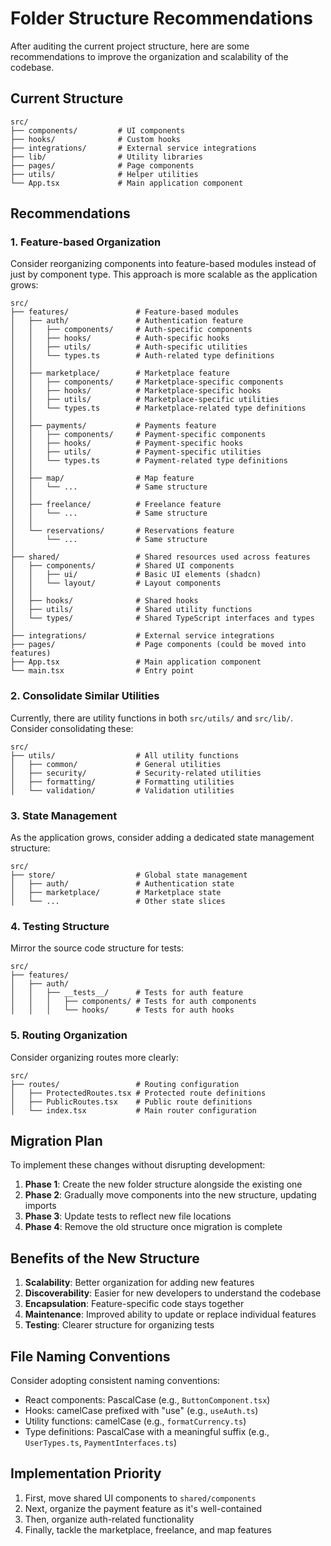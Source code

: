 
# Folder Structure Recommendations

After auditing the current project structure, here are some recommendations to improve the organization and scalability of the codebase.

## Current Structure

```
src/
├── components/         # UI components
├── hooks/              # Custom hooks
├── integrations/       # External service integrations
├── lib/                # Utility libraries
├── pages/              # Page components
├── utils/              # Helper utilities
└── App.tsx             # Main application component
```

## Recommendations

### 1. Feature-based Organization

Consider reorganizing components into feature-based modules instead of just by component type. This approach is more scalable as the application grows:

```
src/
├── features/               # Feature-based modules
│   ├── auth/               # Authentication feature
│   │   ├── components/     # Auth-specific components
│   │   ├── hooks/          # Auth-specific hooks
│   │   ├── utils/          # Auth-specific utilities
│   │   └── types.ts        # Auth-related type definitions
│   │
│   ├── marketplace/        # Marketplace feature
│   │   ├── components/     # Marketplace-specific components
│   │   ├── hooks/          # Marketplace-specific hooks
│   │   ├── utils/          # Marketplace-specific utilities
│   │   └── types.ts        # Marketplace-related type definitions
│   │
│   ├── payments/           # Payments feature
│   │   ├── components/     # Payment-specific components
│   │   ├── hooks/          # Payment-specific hooks
│   │   ├── utils/          # Payment-specific utilities
│   │   └── types.ts        # Payment-related type definitions
│   │
│   ├── map/                # Map feature
│   │   └── ...             # Same structure
│   │
│   ├── freelance/          # Freelance feature
│   │   └── ...             # Same structure
│   │
│   └── reservations/       # Reservations feature
│       └── ...             # Same structure
│
├── shared/                 # Shared resources used across features
│   ├── components/         # Shared UI components
│   │   ├── ui/             # Basic UI elements (shadcn)
│   │   └── layout/         # Layout components
│   │
│   ├── hooks/              # Shared hooks
│   ├── utils/              # Shared utility functions
│   └── types/              # Shared TypeScript interfaces and types
│
├── integrations/           # External service integrations
├── pages/                  # Page components (could be moved into features)
├── App.tsx                 # Main application component
└── main.tsx                # Entry point
```

### 2. Consolidate Similar Utilities

Currently, there are utility functions in both `src/utils/` and `src/lib/`. Consider consolidating these:

```
src/
├── utils/                  # All utility functions
│   ├── common/             # General utilities
│   ├── security/           # Security-related utilities
│   ├── formatting/         # Formatting utilities
│   └── validation/         # Validation utilities
```

### 3. State Management

As the application grows, consider adding a dedicated state management structure:

```
src/
├── store/                  # Global state management
│   ├── auth/               # Authentication state
│   ├── marketplace/        # Marketplace state
│   └── ...                 # Other state slices
```

### 4. Testing Structure

Mirror the source code structure for tests:

```
src/
├── features/
│   ├── auth/
│   │   ├── __tests__/      # Tests for auth feature
│   │   │   ├── components/ # Tests for auth components
│   │   │   └── hooks/      # Tests for auth hooks
```

### 5. Routing Organization

Consider organizing routes more clearly:

```
src/
├── routes/                 # Routing configuration
│   ├── ProtectedRoutes.tsx # Protected route definitions
│   ├── PublicRoutes.tsx    # Public route definitions
│   └── index.tsx           # Main router configuration
```

## Migration Plan

To implement these changes without disrupting development:

1. **Phase 1**: Create the new folder structure alongside the existing one
2. **Phase 2**: Gradually move components into the new structure, updating imports
3. **Phase 3**: Update tests to reflect new file locations
4. **Phase 4**: Remove the old structure once migration is complete

## Benefits of the New Structure

1. **Scalability**: Better organization for adding new features
2. **Discoverability**: Easier for new developers to understand the codebase
3. **Encapsulation**: Feature-specific code stays together
4. **Maintenance**: Improved ability to update or replace individual features
5. **Testing**: Clearer structure for organizing tests

## File Naming Conventions

Consider adopting consistent naming conventions:

- React components: PascalCase (e.g., `ButtonComponent.tsx`)
- Hooks: camelCase prefixed with "use" (e.g., `useAuth.ts`)
- Utility functions: camelCase (e.g., `formatCurrency.ts`)
- Type definitions: PascalCase with a meaningful suffix (e.g., `UserTypes.ts`, `PaymentInterfaces.ts`)

## Implementation Priority

1. First, move shared UI components to `shared/components`
2. Next, organize the payment feature as it's well-contained
3. Then, organize auth-related functionality
4. Finally, tackle the marketplace, freelance, and map features

